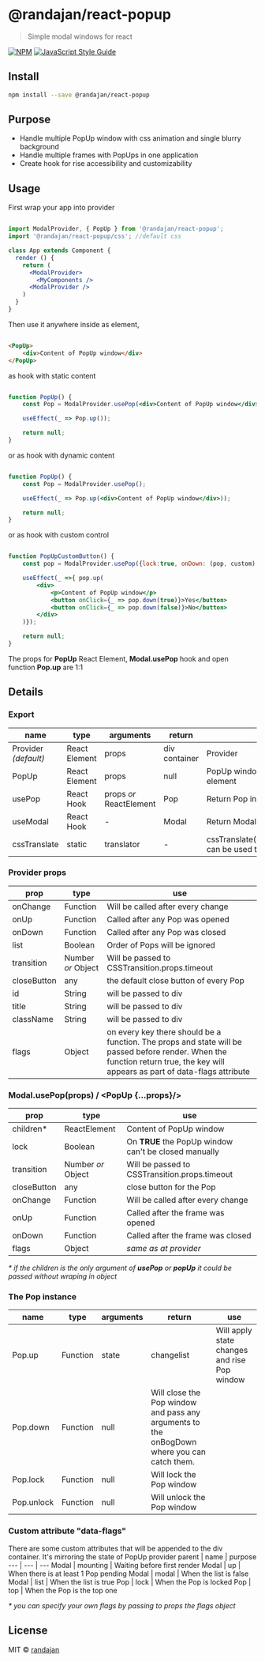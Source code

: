 # @randajan/react-popup

> Simple modal windows for react

[![NPM](https://img.shields.io/npm/v/@randajan/react-popup.svg)](https://www.npmjs.com/package/@randajan/react-popup) [![JavaScript Style Guide](https://img.shields.io/badge/code_style-standard-brightgreen.svg)](https://standardjs.com)



## Install

```bash
npm install --save @randajan/react-popup
```

## Purpose

* Handle multiple PopUp window with css animation and single blurry background
* Handle multiple frames with PopUps in one application
* Create hook for rise accessibility and customizability


## Usage

First wrap your app into provider

```jsx

import ModalProvider, { PopUp } from '@randajan/react-popup'; 
import '@randajan/react-popup/css'; //default css

class App extends Component {
  render () {
    return (
      <ModalProvider>
        <MyComponents />
      <ModalProvider />
    )
  }
}
```

Then use it anywhere inside as element,

```html

<PopUp>
    <div>Content of PopUp window</div>
</PopUp>

```

as hook with static content

```jsx

function PopUp() {
    const Pop = ModalProvider.usePop(<div>Content of PopUp window</div>);

    useEffect(_ => Pop.up());

    return null;
}

```

or as hook with dynamic content

```jsx

function PopUp() {
    const Pop = ModalProvider.usePop();

    useEffect(_ => Pop.up(<div>Content of PopUp window</div>));

    return null;
}

```

or as hook with custom control

```jsx

function PopUpCustomButton() {
    const pop = ModalProvider.usePop({lock:true, onDown: (pop, custom) => alert(custom)});

    useEffect(_ =>{ pop.up(
        <div>
            <p>Content of PopUp window</p>
            <button onClick={_ => pop.down(true)}>Yes</button>
            <button onClick={_ => pop.down(false)}>No</button>
        </div>
    )});

    return null;
}

```



The props for __PopUp__ React Element, __Modal.usePop__ hook and open function __Pop.up__ are 1:1

## Details


### Export
name | type | arguments | return | use
--- | --- | --- | --- | ---
Provider _(default)_ | React Element | props | div container | Provider
PopUp | React Element | props | null | PopUp window occurs immidiately after render this element 
usePop | React Hook | props _or_ ReactElement | Pop | Return Pop instance !not React Component!
useModal | React Hook | - | Modal | Return Modal instance !not React Component!
cssTranslate | static | translator | - | cssTranslate(defaultClassName=>customClassName) can be used to change all default classNames


### Provider props
prop | type | use
--- | --- | ---
onChange | Function | Will be called after every change
onUp | Function | Called after any Pop was opened
onDown | Function | Called after any Pop was closed
list | Boolean | Order of Pops will be ignored
transition | Number _or_ Object | Will be passed to CSSTransition.props.timeout
closeButton | any | the default close button of every Pop
id | String | will be passed to div
title | String | will be passed to div
className | String | will be passed to div
flags | Object | on every key there should be a function. The props and state will be passed before render. When the function return true, the key will appears as part of data-flags attribute 


### Modal.usePop(props) / <PopUp {...props}/>

prop | type | use
--- | --- | ---
children* | ReactElement | Content of PopUp window
lock | Boolean | On __TRUE__ the PopUp window can't be closed manually
transition | Number _or_ Object | Will be passed to CSSTransition.props.timeout
closeButton | any | close button for the Pop
onChange | Function | Will be called after every change
onUp | Function | Called after the frame was opened
onDown | Function | Called after the frame was closed
flags | Object | _same as at provider_

_* if the children is the only argument of __usePop__ or __popUp__ it could be passed without wraping in object_

### The Pop instance
name | type | arguments | return | use
--- | --- | --- | --- | ---
Pop.up | Function | state | changelist | Will apply state changes and rise Pop window
Pop.down | Function | null | Will close the Pop window and pass any arguments to the onBogDown where you can catch them.
Pop.lock | Function | null | Will lock the Pop window
Pop.unlock | Function | null | Will unlock the Pop window

### Custom attribute "data-flags"
There are some custom attributes that will be appended to the div container. It's mirroring the state of PopUp provider
parent | name | purpose
--- | --- | ---
Modal | mounting | Waiting before first render
Modal | up | When there is at least 1 Pop pending
Modal | modal | When the list is false
Modal | list | When the list is true
Pop | lock | When the Pop is locked
Pop | top | When the Pop is the top one

_* you can specify your own flags by passing to props the flags object_



## License

MIT © [randajan](https://github.com/randajan)
